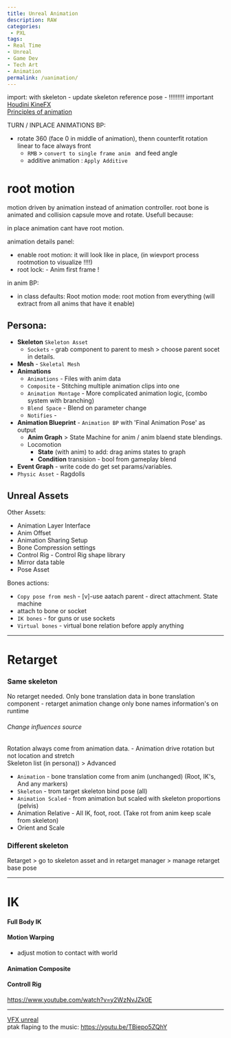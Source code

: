 ```yaml
---
title: Unreal Animation
description: RAW
categories:
 - PXL
tags:
- Real Time
- Unreal
- Game Dev
- Tech Art
- Animation
permalink: /uanimation/
---
```


import: with skeleton - update skeleton reference pose - !!!!!!!!! important    
[Houdini KineFX](/kinefx/)      
[Principles of animation](/animation/)     


TURN / INPLACE ANIMATIONS
BP:
- rotate 360 (face 0 in middle of animation), thenn counterfit rotation linear to face always front
  - `RMB` > `convert to single frame anim ` and feed angle
  - additive animation : `Apply Additive`


# root motion
motion driven by animation instead of animation controller. root bone is animated and collision capsule move and rotate.
Usefull because:

in place animation cant have root motion.

animation details panel:
- enable root motion: it will look like in place, (in wievport process rootmotion to visualize !!!!)
- root lock: - Anim first frame !

in anim BP:
- in class defaults: Root motion mode: root motion from everything (will extract from all anims that have it enable)

## Persona:
- **Skeleton** `Skeleton Asset`  
  - `Sockets` - grab component to parent to mesh > choose parent socet in details.  
- **Mesh** - `Skeletal Mesh`     
- **Animations**
  - `Animations` - Files with anim data
  - `Composite` -  Stitching multiple animation clips into one  
  - `Animation Montage` - More complicated animation logic, (combo system with branching)
  - `Blend Space` - Blend on parameter change
  - `Notifies` -
- **Animation Blueprint** - `Animation BP` with 'Final Animation Pose' as output    
  - **Anim Graph** > State Machine for anim / anim blaend state blendings.
   - Locomotion
     - **State** (with anim) to add: drag anims states to graph
     - **Condition** transision - bool from gameplay blend
 - **Event Graph** - write code do get set params/variables.  
- `Physic Asset` - Ragdolls


## Unreal Assets

Other Assets:    

- Animation Layer Interface
- Anim Offset
- Animation Sharing Setup
- Bone Compression settings
- Control Rig - Control Rig shape library
- Mirror data table
- Pose Asset

Bones actions:

- `Copy pose from mesh` - [v]-use aatach parent -  direct attachment. State machine
- attach to bone or socket
- `IK bones` - for guns or use sockets  
- `Virtual bones` - virtual bone relation before apply anything  

-----------


# Retarget

### Same skeleton
No retarget needed. Only bone translation data in bone translation component  - retarget animation change only bone names information's on runtime




###### Change influences source

Rotation always come from animation data. - Animation  drive rotation but not location and stretch  
Skeleton list (in persona)) > Advanced   
- `Animation` - bone translation come from anim (unchanged) (Root, IK's, And any markers)
- `Skeleton` - trom target skeleton bind pose (all)
- `Animation Scaled` - from animation but scaled with skeleton proportions (pelvis)
- Animation Relative -  All IK, foot, root. (Take rot from anim keep scale from skeleton)  
- Orient and Scale



### Different skeleton

Retarget >
go to skeleton asset and in retarget manager > manage retarget base pose



-----------

# IK

#### Full Body IK  



#### Motion Warping
- adjust motion to contact with world

#### Animation Composite


#### Controll Rig

https://www.youtube.com/watch?v=y2WzNvJZk0E

-----------------

[VFX unreal](http://teres4enko.blogspot.com/)    
ptak flaping to the music: https://youtu.be/TBiepo5ZQhY
